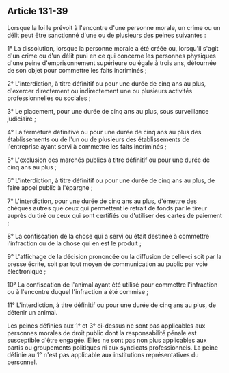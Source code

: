 Article 131-39
----
Lorsque la loi le prévoit à l'encontre d'une personne morale, un crime ou un
délit peut être sanctionné d'une ou de plusieurs des peines suivantes :

1° La dissolution, lorsque la personne morale a été créée ou, lorsqu'il s'agit
d'un crime ou d'un délit puni en ce qui concerne les personnes physiques d'une
peine d'emprisonnement supérieure ou égale à trois ans, détournée de son objet
pour commettre les faits incriminés ;

2° L'interdiction, à titre définitif ou pour une durée de cinq ans au plus,
d'exercer directement ou indirectement une ou plusieurs activités
professionnelles ou sociales ;

3° Le placement, pour une durée de cinq ans au plus, sous surveillance
judiciaire ;

4° La fermeture définitive ou pour une durée de cinq ans au plus des
établissements ou de l'un ou de plusieurs des établissements de l'entreprise
ayant servi à commettre les faits incriminés ;

5° L'exclusion des marchés publics à titre définitif ou pour une durée de cinq
ans au plus ;

6° L'interdiction, à titre définitif ou pour une durée de cinq ans au plus, de
faire appel public à l'épargne ;

7° L'interdiction, pour une durée de cinq ans au plus, d'émettre des chèques
autres que ceux qui permettent le retrait de fonds par le tireur auprès du tiré
ou ceux qui sont certifiés ou d'utiliser des cartes de paiement ;

8° La confiscation de la chose qui a servi ou était destinée à commettre
l'infraction ou de la chose qui en est le produit ;

9° L'affichage de la décision prononcée ou la diffusion de celle-ci soit par la
presse écrite, soit par tout moyen de communication au public par voie
électronique ;

10° La confiscation de l'animal ayant été utilisé pour commettre l'infraction ou
à l'encontre duquel l'infraction a été commise ;

11° L'interdiction, à titre définitif ou pour une durée de cinq ans au plus, de
détenir un animal.

Les peines définies aux 1° et 3° ci-dessus ne sont pas applicables aux personnes
morales de droit public dont la responsabilité pénale est susceptible d'être
engagée. Elles ne sont pas non plus applicables aux partis ou groupements
politiques ni aux syndicats professionnels. La peine définie au 1° n'est pas
applicable aux institutions représentatives du personnel.
